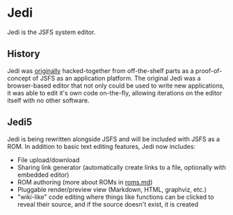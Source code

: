 # Jedi

Jedi is the JSFS system editor.


## History

Jedi was [originally](https://github.com/jjg/jedi) hacked-together from off-the-shelf parts as a proof-of-concept of JSFS as an application platform.  The original Jedi was a browser-based editor that not only could be used to write new applications, it was able to edit it's own code on-the-fly, allowing iterations on the editor itself with no other software.


## Jedi5

Jedi is being rewritten alongside JSFS and will be included with JSFS as a ROM.  In addition to basic text editing features, Jedi now includes:

* File upload/download
* Sharing link generator (automatically create links to a file, optionally with embedded editor)
* ROM authoring (more about ROMs in [roms.md](./roms.md))
* Pluggable render/preview view (Markdown, HTML, graphviz, etc.)
* "wiki-like" code editing where things like functions can be clicked to reveal their source, and if the source doesn't exist, it is created

